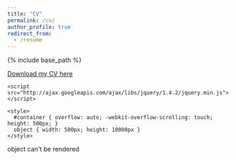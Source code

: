 ```yaml
---
title: "CV"
permalink: /cv/
author_profile: true
redirect_from:
  - /resume
---
```


{% include base_path %}

[Download my CV here](http://github.com/hbahamonde/Job_Market/raw/master/Bahamonde_CV.pdf)


    <script src="http://ajax.googleapis.com/ajax/libs/jquery/1.4.2/jquery.min.js"></script>

    <style>
      #container { overflow: auto; -webkit-overflow-scrolling: touch; height: 500px; }
      object { width: 500px; height: 10000px }
    </style>

  <body>
    <div id="container">
      <object id="obj" data="http://github.com/hbahamonde/Job_Market/raw/master/Bahamonde_CV.pdf" >object can't be rendered</object>
    </div>
  </body>
